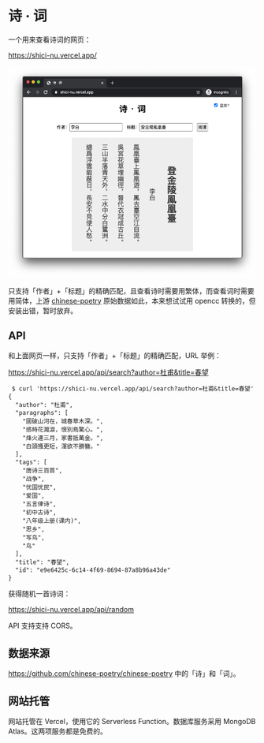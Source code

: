 # 诗 · 词

一个用来查看诗词的网页：

https://shici-nu.vercel.app/

![screen shot of the website](screenshot.png)

只支持「作者」+「标题」的精确匹配，且查看诗时需要用繁体，而查看词时需要用简体，上游 [chinese-poetry](https://github.com/chinese-poetry/chinese-poetry) 原始数据如此，本来想试试用 opencc 转换的，但安装出错，暂时放弃。

## API

和上面网页一样，只支持「作者」+「标题」的精确匹配，URL 举例：

https://shici-nu.vercel.app/api/search?author=杜甫&title=春望

```
 $ curl 'https://shici-nu.vercel.app/api/search?author=杜甫&title=春望'
{
  "author": "杜甫",
  "paragraphs": [
    "國破山河在，城春草木深。",
    "感時花濺淚，恨別鳥驚心。",
    "烽火連三月，家書抵萬金。",
    "白頭搔更短，渾欲不勝簪。"
  ],
  "tags": [
    "唐诗三百首",
    "战争",
    "忧国忧民",
    "爱国",
    "五言律诗",
    "初中古诗",
    "八年级上册(课内)",
    "思乡",
    "写鸟",
    "鸟"
  ],
  "title": "春望",
  "id": "e9e6425c-6c14-4f69-8694-87a8b96a43de"
}
```

获得随机一首诗词：

https://shici-nu.vercel.app/api/random

API 支持支持 CORS。

## 数据来源

https://github.com/chinese-poetry/chinese-poetry 中的「诗」和「词」。

## 网站托管

网站托管在 Vercel，使用它的 Serverless Function。数据库服务采用 MongoDB Atlas。这两项服务都是免费的。
